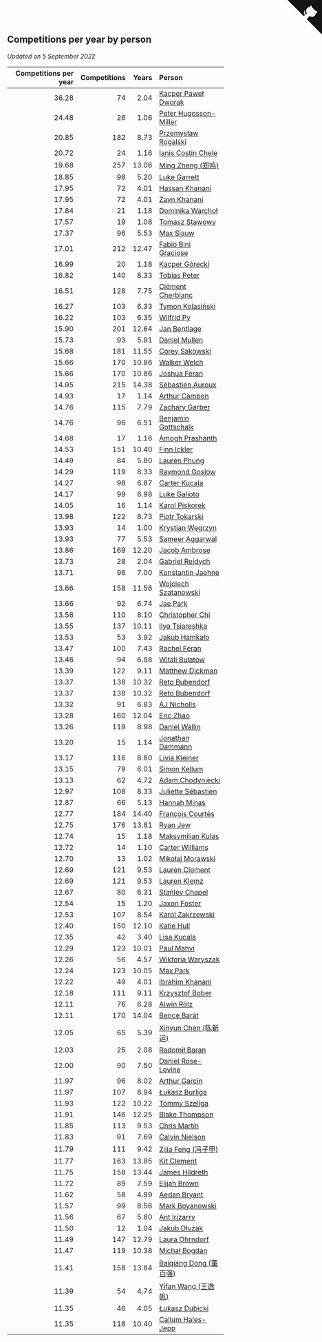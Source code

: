 ## Competitions per year by person

*Updated on  5 September 2022*

| Competitions per year | Competitions | Years | Person |
| ---: | ---: | ---: | :--- |
| 36.28 | 74 | 2.04 | [Kacper Paweł Dworak](https://www.worldcubeassociation.org/persons/2020DWOR01) |
| 24.48 | 26 | 1.06 | [Peter Hugosson-Miller](https://www.worldcubeassociation.org/persons/2021HUGO01) |
| 20.85 | 182 | 8.73 | [Przemysław Rogalski](https://www.worldcubeassociation.org/persons/2013ROGA02) |
| 20.72 | 24 | 1.16 | [Ianis Costin Chele](https://www.worldcubeassociation.org/persons/2021CHEL01) |
| 19.68 | 257 | 13.06 | [Ming Zheng (郑鸣)](https://www.worldcubeassociation.org/persons/2009ZHEN11) |
| 18.85 | 98 | 5.20 | [Luke Garrett](https://www.worldcubeassociation.org/persons/2017GARR05) |
| 17.95 | 72 | 4.01 | [Hassan Khanani](https://www.worldcubeassociation.org/persons/2018KHAN26) |
| 17.95 | 72 | 4.01 | [Zayn Khanani](https://www.worldcubeassociation.org/persons/2018KHAN28) |
| 17.84 | 21 | 1.18 | [Dominika Warchoł](https://www.worldcubeassociation.org/persons/2021WARC01) |
| 17.57 | 19 | 1.08 | [Tomasz Stawowy](https://www.worldcubeassociation.org/persons/2021STAW01) |
| 17.37 | 96 | 5.53 | [Max Siauw](https://www.worldcubeassociation.org/persons/2017SIAU02) |
| 17.01 | 212 | 12.47 | [Fabio Bini Graciose](https://www.worldcubeassociation.org/persons/2010GRAC02) |
| 16.99 | 20 | 1.18 | [Kacper Górecki](https://www.worldcubeassociation.org/persons/2021GORE01) |
| 16.82 | 140 | 8.33 | [Tobias Peter](https://www.worldcubeassociation.org/persons/2014PETE03) |
| 16.51 | 128 | 7.75 | [Clément Cherblanc](https://www.worldcubeassociation.org/persons/2014CHER05) |
| 16.27 | 103 | 6.33 | [Tymon Kolasiński](https://www.worldcubeassociation.org/persons/2016KOLA02) |
| 16.22 | 103 | 6.35 | [Wilfrid Py](https://www.worldcubeassociation.org/persons/2016PYWI01) |
| 15.90 | 201 | 12.64 | [Jan Bentlage](https://www.worldcubeassociation.org/persons/2010BENT01) |
| 15.73 | 93 | 5.91 | [Daniel Mullen](https://www.worldcubeassociation.org/persons/2016MULL04) |
| 15.68 | 181 | 11.55 | [Corey Sakowski](https://www.worldcubeassociation.org/persons/2011SAKO01) |
| 15.66 | 170 | 10.86 | [Walker Welch](https://www.worldcubeassociation.org/persons/2011WELC01) |
| 15.66 | 170 | 10.86 | [Joshua Feran](https://www.worldcubeassociation.org/persons/2011FERA01) |
| 14.95 | 215 | 14.38 | [Sébastien Auroux](https://www.worldcubeassociation.org/persons/2008AURO01) |
| 14.93 | 17 | 1.14 | [Arthur Cambon](https://www.worldcubeassociation.org/persons/2021CAMB01) |
| 14.76 | 115 | 7.79 | [Zachary Garber](https://www.worldcubeassociation.org/persons/2014GARB01) |
| 14.76 | 96 | 6.51 | [Benjamin Gottschalk](https://www.worldcubeassociation.org/persons/2016GOTT01) |
| 14.68 | 17 | 1.16 | [Amogh Prashanth](https://www.worldcubeassociation.org/persons/2021PRAS01) |
| 14.53 | 151 | 10.40 | [Finn Ickler](https://www.worldcubeassociation.org/persons/2012ICKL01) |
| 14.49 | 84 | 5.80 | [Lauren Phung](https://www.worldcubeassociation.org/persons/2016PHUN02) |
| 14.29 | 119 | 8.33 | [Raymond Goslow](https://www.worldcubeassociation.org/persons/2014GOSL01) |
| 14.27 | 98 | 6.87 | [Carter Kucala](https://www.worldcubeassociation.org/persons/2015KUCA01) |
| 14.17 | 99 | 6.98 | [Luke Galioto](https://www.worldcubeassociation.org/persons/2015GALI02) |
| 14.05 | 16 | 1.14 | [Karol Piskorek](https://www.worldcubeassociation.org/persons/2021PISK01) |
| 13.98 | 122 | 8.73 | [Piotr Tokarski](https://www.worldcubeassociation.org/persons/2013TOKA01) |
| 13.93 | 14 | 1.00 | [Krystian Węgrzyn](https://www.worldcubeassociation.org/persons/2021WEGR01) |
| 13.93 | 77 | 5.53 | [Sameer Aggarwal](https://www.worldcubeassociation.org/persons/2017AGGA01) |
| 13.86 | 169 | 12.20 | [Jacob Ambrose](https://www.worldcubeassociation.org/persons/2010AMBR01) |
| 13.73 | 28 | 2.04 | [Gabriel Rejdych](https://www.worldcubeassociation.org/persons/2020REJD01) |
| 13.71 | 96 | 7.00 | [Konstantin Jaehne](https://www.worldcubeassociation.org/persons/2015JAEH01) |
| 13.66 | 158 | 11.56 | [Wojciech Szatanowski](https://www.worldcubeassociation.org/persons/2011SZAT01) |
| 13.66 | 92 | 6.74 | [Jae Park](https://www.worldcubeassociation.org/persons/2015PARK24) |
| 13.58 | 110 | 8.10 | [Christopher Chi](https://www.worldcubeassociation.org/persons/2014CHIC01) |
| 13.55 | 137 | 10.11 | [Ilya Tsiareshka](https://www.worldcubeassociation.org/persons/2012TERE01) |
| 13.53 | 53 | 3.92 | [Jakub Hamkało](https://www.worldcubeassociation.org/persons/2018HAMK01) |
| 13.47 | 100 | 7.43 | [Rachel Feran](https://www.worldcubeassociation.org/persons/2015FERA01) |
| 13.46 | 94 | 6.98 | [Witali Bułatow](https://www.worldcubeassociation.org/persons/2015BUAT01) |
| 13.39 | 122 | 9.11 | [Matthew Dickman](https://www.worldcubeassociation.org/persons/2013DICK01) |
| 13.37 | 138 | 10.32 | [Reto Bubendorf](https://www.worldcubeassociation.org/persons/2012BUBE01) |
| 13.37 | 138 | 10.32 | [Reto Bubendorf](https://www.worldcubeassociation.org/persons/2012BUBE01) |
| 13.32 | 91 | 6.83 | [AJ Nicholls](https://www.worldcubeassociation.org/persons/2015NICH04) |
| 13.28 | 160 | 12.04 | [Eric Zhao](https://www.worldcubeassociation.org/persons/2010ZHAO19) |
| 13.26 | 119 | 8.98 | [Daniel Wallin](https://www.worldcubeassociation.org/persons/2013WALL03) |
| 13.20 | 15 | 1.14 | [Jonathan Dammann](https://www.worldcubeassociation.org/persons/2021DAMM01) |
| 13.17 | 116 | 8.80 | [Livia Kleiner](https://www.worldcubeassociation.org/persons/2013KLEI03) |
| 13.15 | 79 | 6.01 | [Simon Kellum](https://www.worldcubeassociation.org/persons/2016KELL12) |
| 13.13 | 62 | 4.72 | [Adam Chodyniecki](https://www.worldcubeassociation.org/persons/2017CHOD02) |
| 12.97 | 108 | 8.33 | [Juliette Sébastien](https://www.worldcubeassociation.org/persons/2014SEBA01) |
| 12.87 | 66 | 5.13 | [Hannah Minas](https://www.worldcubeassociation.org/persons/2017MINA04) |
| 12.77 | 184 | 14.40 | [François Courtès](https://www.worldcubeassociation.org/persons/2008COUR01) |
| 12.75 | 176 | 13.81 | [Ryan Jew](https://www.worldcubeassociation.org/persons/2008JEWR01) |
| 12.74 | 15 | 1.18 | [Maksymilian Kulas](https://www.worldcubeassociation.org/persons/2021KULA02) |
| 12.72 | 14 | 1.10 | [Carter Williams](https://www.worldcubeassociation.org/persons/2021WILL06) |
| 12.70 | 13 | 1.02 | [Mikołaj Morawski](https://www.worldcubeassociation.org/persons/2021MORA01) |
| 12.69 | 121 | 9.53 | [Lauren Clement](https://www.worldcubeassociation.org/persons/2013KLEM01) |
| 12.69 | 121 | 9.53 | [Lauren Klemz](https://www.worldcubeassociation.org/persons/2013KLEM01) |
| 12.67 | 80 | 6.31 | [Stanley Chapel](https://www.worldcubeassociation.org/persons/2016CHAP04) |
| 12.54 | 15 | 1.20 | [Jaxon Foster](https://www.worldcubeassociation.org/persons/2021FOST01) |
| 12.53 | 107 | 8.54 | [Karol Zakrzewski](https://www.worldcubeassociation.org/persons/2014ZAKR01) |
| 12.40 | 150 | 12.10 | [Katie Hull](https://www.worldcubeassociation.org/persons/2010HULL01) |
| 12.35 | 42 | 3.40 | [Lisa Kucala](https://www.worldcubeassociation.org/persons/2019KUCA01) |
| 12.29 | 123 | 10.01 | [Paul Mahvi](https://www.worldcubeassociation.org/persons/2012MAHV01) |
| 12.26 | 56 | 4.57 | [Wiktoria Waryszak](https://www.worldcubeassociation.org/persons/2018WARY01) |
| 12.24 | 123 | 10.05 | [Max Park](https://www.worldcubeassociation.org/persons/2012PARK03) |
| 12.22 | 49 | 4.01 | [Ibrahim Khanani](https://www.worldcubeassociation.org/persons/2018KHAN27) |
| 12.18 | 111 | 9.11 | [Krzysztof Bober](https://www.worldcubeassociation.org/persons/2013BOBE01) |
| 12.11 | 76 | 6.28 | [Alwin Rölz](https://www.worldcubeassociation.org/persons/2016ROLZ01) |
| 12.11 | 170 | 14.04 | [Bence Barát](https://www.worldcubeassociation.org/persons/2008BARA01) |
| 12.05 | 65 | 5.39 | [Xinyun Chen (陈新运)](https://www.worldcubeassociation.org/persons/2017CHEN36) |
| 12.03 | 25 | 2.08 | [Radomił Baran](https://www.worldcubeassociation.org/persons/2020BARA02) |
| 12.00 | 90 | 7.50 | [Daniel Rose-Levine](https://www.worldcubeassociation.org/persons/2015ROSE01) |
| 11.97 | 96 | 8.02 | [Arthur Garcin](https://www.worldcubeassociation.org/persons/2014GARC27) |
| 11.97 | 107 | 8.94 | [Łukasz Burliga](https://www.worldcubeassociation.org/persons/2013BURL01) |
| 11.93 | 122 | 10.22 | [Tommy Szeliga](https://www.worldcubeassociation.org/persons/2012SZEL01) |
| 11.91 | 146 | 12.25 | [Blake Thompson](https://www.worldcubeassociation.org/persons/2010THOM03) |
| 11.85 | 113 | 9.53 | [Chris Martin](https://www.worldcubeassociation.org/persons/2013MART03) |
| 11.83 | 91 | 7.69 | [Calvin Nielson](https://www.worldcubeassociation.org/persons/2014NIEL03) |
| 11.79 | 111 | 9.42 | [Zijia Feng (冯子甲)](https://www.worldcubeassociation.org/persons/2013FENG02) |
| 11.77 | 163 | 13.85 | [Kit Clement](https://www.worldcubeassociation.org/persons/2008CLEM01) |
| 11.75 | 158 | 13.44 | [James Hildreth](https://www.worldcubeassociation.org/persons/2009HILD01) |
| 11.72 | 89 | 7.59 | [Elijah Brown](https://www.worldcubeassociation.org/persons/2015BROW03) |
| 11.62 | 58 | 4.99 | [Aedan Bryant](https://www.worldcubeassociation.org/persons/2017BRYA06) |
| 11.57 | 99 | 8.56 | [Mark Boyanowski](https://www.worldcubeassociation.org/persons/2014BOYA01) |
| 11.56 | 67 | 5.80 | [Ant Irizarry](https://www.worldcubeassociation.org/persons/2016IRIZ02) |
| 11.50 | 12 | 1.04 | [Jakub Dłużak](https://www.worldcubeassociation.org/persons/2021DLUZ01) |
| 11.49 | 147 | 12.79 | [Laura Ohrndorf](https://www.worldcubeassociation.org/persons/2009OHRN01) |
| 11.47 | 119 | 10.38 | [Michał Bogdan](https://www.worldcubeassociation.org/persons/2012BOGD01) |
| 11.41 | 158 | 13.84 | [Baiqiang Dong (董百强)](https://www.worldcubeassociation.org/persons/2008DONG06) |
| 11.39 | 54 | 4.74 | [Yifan Wang (王逸帆)](https://www.worldcubeassociation.org/persons/2017WANY29) |
| 11.35 | 46 | 4.05 | [Łukasz Dubicki](https://www.worldcubeassociation.org/persons/2018DUBI01) |
| 11.35 | 118 | 10.40 | [Callum Hales-Jepp](https://www.worldcubeassociation.org/persons/2012HALE01) |


<a href="https://github.com/jonatanklosko/wca_statistics" class="github-corner" aria-label="View source on Github"><svg width="80" height="80" viewBox="0 0 250 250" style="fill:#151513; color:#fff; position: absolute; top: 0; border: 0; right: 0;" aria-hidden="true"><path d="M0,0 L115,115 L130,115 L142,142 L250,250 L250,0 Z"></path><path d="M128.3,109.0 C113.8,99.7 119.0,89.6 119.0,89.6 C122.0,82.7 120.5,78.6 120.5,78.6 C119.2,72.0 123.4,76.3 123.4,76.3 C127.3,80.9 125.5,87.3 125.5,87.3 C122.9,97.6 130.6,101.9 134.4,103.2" fill="currentColor" style="transform-origin: 130px 106px;" class="octo-arm"></path><path d="M115.0,115.0 C114.9,115.1 118.7,116.5 119.8,115.4 L133.7,101.6 C136.9,99.2 139.9,98.4 142.2,98.6 C133.8,88.0 127.5,74.4 143.8,58.0 C148.5,53.4 154.0,51.2 159.7,51.0 C160.3,49.4 163.2,43.6 171.4,40.1 C171.4,40.1 176.1,42.5 178.8,56.2 C183.1,58.6 187.2,61.8 190.9,65.4 C194.5,69.0 197.7,73.2 200.1,77.6 C213.8,80.2 216.3,84.9 216.3,84.9 C212.7,93.1 206.9,96.0 205.4,96.6 C205.1,102.4 203.0,107.8 198.3,112.5 C181.9,128.9 168.3,122.5 157.7,114.1 C157.9,116.9 156.7,120.9 152.7,124.9 L141.0,136.5 C139.8,137.7 141.6,141.9 141.8,141.8 Z" fill="currentColor" class="octo-body"></path></svg></a><style>.github-corner:hover .octo-arm{animation:octocat-wave 560ms ease-in-out}@keyframes octocat-wave{0%,100%{transform:rotate(0)}20%,60%{transform:rotate(-25deg)}40%,80%{transform:rotate(10deg)}}@media (max-width:500px){.github-corner:hover .octo-arm{animation:none}.github-corner .octo-arm{animation:octocat-wave 560ms ease-in-out}}</style>
